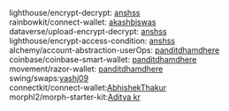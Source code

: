 lighthouse/encrypt-decrypt: [anshss](https://github.com/anshss)</br>
rainbowkit/connect-wallet: [akashbiswas](https://github.com/akashbiswas0) </br>
dataverse/upload-encrypt-decrypt: [anshss](https://github.com/anshss) </br>
lighthouse/encrypt-access-condition: [anshss](https://github.com/anshss) </br>
alchemy/account-abstraction-userOps: [panditdhamdhere](https://github.com/panditdhamdhere) </br>
coinbase/coinbase-smart-wallet: [panditdhamdhere](https://github.com/panditdhamdhere) </br>
movement/razor-wallet: [panditdhamdhere](https://github.com/panditdhamdhere) </br>
swing/swaps:[yashj09](https://github.com/yashj09) </br>
connectkit/connect-wallet:[AbhishekThakur](https://github.com/AbhishekThak344)</br>
morphl2/morph-starter-kit:[Aditya kr](https://github.com/Adityaakr)</br>


